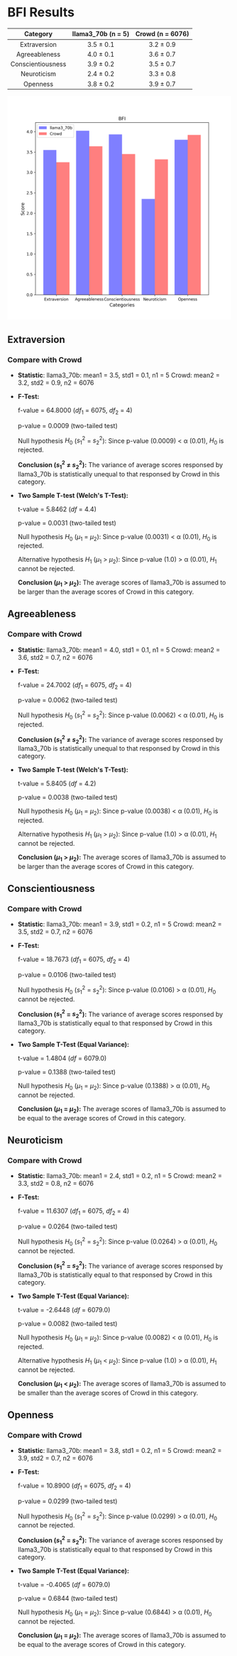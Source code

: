 # BFI Results

| Category | llama3_70b (n = 5) | Crowd (n = 6076) |
| :---: | :---: | :---: |
| Extraversion | 3.5 $\pm$ 0.1 | 3.2 $\pm$ 0.9 | 
| Agreeableness | 4.0 $\pm$ 0.1 | 3.6 $\pm$ 0.7 | 
| Conscientiousness | 3.9 $\pm$ 0.2 | 3.5 $\pm$ 0.7 | 
| Neuroticism | 2.4 $\pm$ 0.2 | 3.3 $\pm$ 0.8 | 
| Openness | 3.8 $\pm$ 0.2 | 3.9 $\pm$ 0.7 | 


![Bar Chart](figures/70b_prompt_chat_sft_x0xxx-BFI.png "Bar Chart of llama3_70b on BFI")

## Extraversion
### Compare with Crowd

- **Statistic**:
llama3_70b:	mean1 = 3.5,	std1 = 0.1,	n1 = 5
Crowd:	mean2 = 3.2,	std2 = 0.9,	n2 = 6076

- **F-Test:**

	f-value = 64.8000	($df_1$ = 6075, $df_2$ = 4)

	p-value = 0.0009	(two-tailed test)

	Null hypothesis $H_0$ ($s_1^2$ = $s_2^2$): 	Since p-value (0.0009) < α (0.01), $H_0$ is rejected.

	**Conclusion ($s_1^2$ ≠ $s_2^2$):** The variance of average scores responsed by llama3_70b is statistically unequal to that responsed by Crowd in this category.

- **Two Sample T-test (Welch's T-Test):**

	t-value = 5.8462	($df$ = 4.4)

	p-value = 0.0031	(two-tailed test)

	Null hypothesis $H_0$ ($µ_1$ = $µ_2$): Since p-value (0.0031) < α (0.01), $H_0$ is rejected.

	Alternative hypothesis $H_1$ ($µ_1$ > $µ_2$): 	Since p-value (1.0) > α (0.01), $H_1$ cannot be rejected.

	**Conclusion ($µ_1$ > $µ_2$):** The average scores of llama3_70b is assumed to be larger than the average scores of Crowd in this category.

## Agreeableness
### Compare with Crowd

- **Statistic**:
llama3_70b:	mean1 = 4.0,	std1 = 0.1,	n1 = 5
Crowd:	mean2 = 3.6,	std2 = 0.7,	n2 = 6076

- **F-Test:**

	f-value = 24.7002	($df_1$ = 6075, $df_2$ = 4)

	p-value = 0.0062	(two-tailed test)

	Null hypothesis $H_0$ ($s_1^2$ = $s_2^2$): 	Since p-value (0.0062) < α (0.01), $H_0$ is rejected.

	**Conclusion ($s_1^2$ ≠ $s_2^2$):** The variance of average scores responsed by llama3_70b is statistically unequal to that responsed by Crowd in this category.

- **Two Sample T-test (Welch's T-Test):**

	t-value = 5.8405	($df$ = 4.2)

	p-value = 0.0038	(two-tailed test)

	Null hypothesis $H_0$ ($µ_1$ = $µ_2$): Since p-value (0.0038) < α (0.01), $H_0$ is rejected.

	Alternative hypothesis $H_1$ ($µ_1$ > $µ_2$): 	Since p-value (1.0) > α (0.01), $H_1$ cannot be rejected.

	**Conclusion ($µ_1$ > $µ_2$):** The average scores of llama3_70b is assumed to be larger than the average scores of Crowd in this category.

## Conscientiousness
### Compare with Crowd

- **Statistic**:
llama3_70b:	mean1 = 3.9,	std1 = 0.2,	n1 = 5
Crowd:	mean2 = 3.5,	std2 = 0.7,	n2 = 6076

- **F-Test:**

	f-value = 18.7673	($df_1$ = 6075, $df_2$ = 4)

	p-value = 0.0106	(two-tailed test)

	Null hypothesis $H_0$ ($s_1^2$ = $s_2^2$): 	Since p-value (0.0106) > α (0.01), $H_0$ cannot be rejected.

	**Conclusion ($s_1^2$ = $s_2^2$):** The variance of average scores responsed by llama3_70b is statistically equal to that responsed by Crowd in this category.

- **Two Sample T-Test (Equal Variance):**

	t-value = 1.4804	($df$ = 6079.0)

	p-value = 0.1388	(two-tailed test)

	Null hypothesis $H_0$ ($µ_1$ = $µ_2$): 	Since p-value (0.1388) > α (0.01), $H_0$ cannot be rejected.

	**Conclusion ($µ_1$ = $µ_2$):** The average scores of llama3_70b is assumed to be equal to the average scores of Crowd in this category.

## Neuroticism
### Compare with Crowd

- **Statistic**:
llama3_70b:	mean1 = 2.4,	std1 = 0.2,	n1 = 5
Crowd:	mean2 = 3.3,	std2 = 0.8,	n2 = 6076

- **F-Test:**

	f-value = 11.6307	($df_1$ = 6075, $df_2$ = 4)

	p-value = 0.0264	(two-tailed test)

	Null hypothesis $H_0$ ($s_1^2$ = $s_2^2$): 	Since p-value (0.0264) > α (0.01), $H_0$ cannot be rejected.

	**Conclusion ($s_1^2$ = $s_2^2$):** The variance of average scores responsed by llama3_70b is statistically equal to that responsed by Crowd in this category.

- **Two Sample T-Test (Equal Variance):**

	t-value = -2.6448	($df$ = 6079.0)

	p-value = 0.0082	(two-tailed test)

	Null hypothesis $H_0$ ($µ_1$ = $µ_2$): Since p-value (0.0082) < α (0.01), $H_0$ is rejected.

	Alternative hypothesis $H_1$ ($µ_1$ < $µ_2$): 	Since p-value (1.0) > α (0.01), $H_1$ cannot be rejected.

	**Conclusion ($µ_1$ < $µ_2$):** The average scores of llama3_70b is assumed to be smaller than the average scores of Crowd in this category.

## Openness
### Compare with Crowd

- **Statistic**:
llama3_70b:	mean1 = 3.8,	std1 = 0.2,	n1 = 5
Crowd:	mean2 = 3.9,	std2 = 0.7,	n2 = 6076

- **F-Test:**

	f-value = 10.8900	($df_1$ = 6075, $df_2$ = 4)

	p-value = 0.0299	(two-tailed test)

	Null hypothesis $H_0$ ($s_1^2$ = $s_2^2$): 	Since p-value (0.0299) > α (0.01), $H_0$ cannot be rejected.

	**Conclusion ($s_1^2$ = $s_2^2$):** The variance of average scores responsed by llama3_70b is statistically equal to that responsed by Crowd in this category.

- **Two Sample T-Test (Equal Variance):**

	t-value = -0.4065	($df$ = 6079.0)

	p-value = 0.6844	(two-tailed test)

	Null hypothesis $H_0$ ($µ_1$ = $µ_2$): 	Since p-value (0.6844) > α (0.01), $H_0$ cannot be rejected.

	**Conclusion ($µ_1$ = $µ_2$):** The average scores of llama3_70b is assumed to be equal to the average scores of Crowd in this category.

